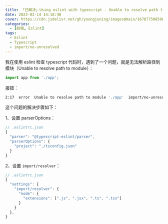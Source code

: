 ```yaml
---
title: 「已解决」Using eslint with typescript - Unable to resolve path to module
date: 2023-03-14 14:18:48
cover: https://cdn.jsdelivr.net/gh/youngjuning/images@main/1678775085986.png
categories:
  - [前端, Eslint]
tags:
  - Eslint
  - Typescript
  - import/no-unresolved
---
```


我在使用 eslint 检查 typescript 代码时，遇到了一个问题，就是无法解析路径到模块（Unable to resolve path to module）：

```ts
import app from './app';
```

报错：

```sh
2:17  error  Unable to resolve path to module './app'  import/no-unresolved
```

这个问题的解决步骤如下：

1、设置 parserOptions：

```ts
// .eslintrc.json
{
  "parser": "@typescript-eslint/parser",
  "parserOptions": {
    "project": "./tsconfig.json"
  }
}
```

2、设置 `import/resolver`：

```ts
// .eslintrc.json
{
  "settings": {
    "import/resolver": {
      "node": {
        "extensions": [".js", ".jsx", ".ts", ".tsx"]
      }
    }
  },
}
```

